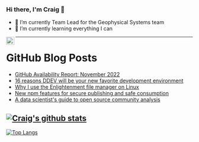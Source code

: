 ### Hi there, I'm Craig 👋

<!--
**CraigTeelFugro/CraigTeelFugro** is a ✨ _special_ ✨ repository because its `README.md` (this file) appears on your GitHub profile.

Here are some ideas to get you started:
-->

- 🔭 I’m currently Team Lead for the Geophysical Systems team
- 🌱 I’m currently learning everything I can

[<img align="left" alt="Craig Teel | LinkedIn" width="22px" src="https://cdn.jsdelivr.net/npm/simple-icons@v3/icons/linkedin.svg" />][linkedin]

---

# GitHub Blog Posts

<!-- BLOG-POST-LIST:START -->
- [GitHub Availability Report: November 2022](https://github.blog/2022-12-07-github-availability-report-november-2022/)
- [16 reasons DDEV will be your new favorite development environment](https://opensource.com/article/22/12/ddev)
- [Why I use the Enlightenment file manager on Linux](https://opensource.com/article/22/12/linux-file-manager-enlightenment)
- [New npm features for secure publishing and safe consumption](https://github.blog/2022-12-06-new-npm-features-for-secure-publishing-and-safe-consumption/)
- [A data scientist&#39;s guide to open source community analysis](https://opensource.com/article/22/12/data-scientists-guide-open-source-community-analysis)
<!-- BLOG-POST-LIST:END -->

## [![Craig's github stats](https://github-readme-stats.vercel.app/api?username=craigteelfugro&show_icons=true&theme=radical)](https://github.com/anuraghazra/github-readme-stats)


[linkedin]: https://linkedin.com/in/craig-teel-b8786771
[![Top Langs](https://github-readme-stats.vercel.app/api/top-langs/?username=craigteelfugro&layout=compact)](https://github.com/anuraghazra/github-readme-stats)
